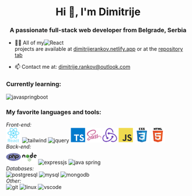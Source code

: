 <h1 align="center">Hi 👋, I'm Dimitrije</h1>
<h3 align="center">A passionate full-stack web developer from Belgrade, Serbia</h3>

<img align="right" alt="React" width="400" src="https://media3.giphy.com/media/v1.Y2lkPTc5MGI3NjExaGR6emdqdzd0aDBrNDRzYzNxY3RwZzZzd3V4Zm5pd2ZhZmlhNDVyZCZlcD12MV9pbnRlcm5hbF9naWZfYnlfaWQmY3Q9cw/eNAsjO55tPbgaor7ma/giphy.gif"/>

- 👨‍💻 All of my projects are available at [dimitrijerankov.netlify.app](https://dimitrijerankov.netlify.app/) or at the [repository tab](https://github.com/dimitrije-r?tab=repositories)

- 📫 Contact me at: [dimitrije.rankov@outlook.com](mailto:dimitrije.rankov@outlook.com)

<h3 align="left">Currently learning:</h3>
<p align="left">
  
<img src="https://www.vectorlogo.zone/logos/java/java-icon.svg" alt="javaspringboot" width="40" height="40"/> 

</p>

<h3 align="left">My favorite languages and tools:</h3>
<div align="left">
  
<div><i>Front-end:</i></div>
  
<img src="https://raw.githubusercontent.com/devicons/devicon/master/icons/react/react-original-wordmark.svg" alt="react" width="40" height="40"/>
<img src="https://www.vectorlogo.zone/logos/tailwindcss/tailwindcss-icon.svg" alt="tailwind" width="40" height="40"/>
<img src="https://www.vectorlogo.zone/logos/jquery/jquery-icon.svg" alt="jquery" width="40" height="40"/>
<img src="https://raw.githubusercontent.com/devicons/devicon/master/icons/typescript/typescript-original.svg" alt="typescript" width="40" height="40"/>
<img src="https://raw.githubusercontent.com/devicons/devicon/master/icons/sass/sass-original.svg" alt="sass" width="40" height="40"/>
<img src="https://raw.githubusercontent.com/devicons/devicon/master/icons/redux/redux-original.svg" alt="redux" width="40" height="40"/>
<img src="https://raw.githubusercontent.com/devicons/devicon/master/icons/javascript/javascript-original.svg" alt="javascript" width="40" height="40"/>
<img src="https://raw.githubusercontent.com/devicons/devicon/master/icons/css3/css3-original-wordmark.svg" alt="css3" width="40" height="40"/>
<img src="https://raw.githubusercontent.com/devicons/devicon/master/icons/html5/html5-original-wordmark.svg" alt="html5" width="40" height="40"/>
  
<div><i>Back-end:</i></div>
  
<img src="https://raw.githubusercontent.com/devicons/devicon/master/icons/php/php-original.svg" alt="php" width="40" height="40"/>
<img src="https://raw.githubusercontent.com/devicons/devicon/master/icons/nodejs/nodejs-original-wordmark.svg" alt="nodejs" width="40" height="40"/>
<img src="https://www.vectorlogo.zone/logos/expressjs/expressjs-icon.svg" alt="expressjs" width="40" height="40"/>
<img src="https://www.vectorlogo.zone/logos/springio/springio-icon.svg" alt="java spring" width="40" height="40"/>
  
<div><i>Databases:</i></div>

<img src= "https://www.vectorlogo.zone/logos/postgresql/postgresql-icon.svg" alt="postgresql" width="40" height="40"/> 
<img src= "https://www.vectorlogo.zone/logos/mysql/mysql-official.svg" alt="mysql" width="40" height="40"/>
<img src= "https://www.vectorlogo.zone/logos/mongodb/mongodb-icon.svg" alt="mongodb" width="40" height="40"/> 
<div><i>Other:</i></div>

<img src="https://www.vectorlogo.zone/logos/git-scm/git-scm-icon.svg" alt="git" width="40" height="40"/>
<img src= "https://www.vectorlogo.zone/logos/linux/linux-icon.svg" alt="linux" width="40" height="40"/> 
<img src= "https://www.vectorlogo.zone/logos/visualstudio_code/visualstudio_code-icon.svg" alt="vscode" width="40" height="40"/> 

</div>

